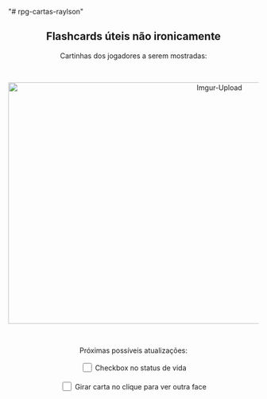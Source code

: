 "# rpg-cartas-raylson" 

<h2 style="text-align: center;">Flashcards &uacute;teis n&atilde;o ironicamente</h2>
<p style="text-align: center;">Cartinhas dos jogadores a serem mostradas:</p>
<p style="text-align: center;">&nbsp;</p>
<p style="text-align: center;"><img src="https://i.imgur.com/CgEufQK.png" alt="Imgur-Upload" width="834" height="485" /></p>
<p style="text-align: center;">&nbsp;</p>
<p style="text-align: center;">Pr&oacute;ximas poss&iacute;veis atualiza&ccedil;&otilde;es:</p>
<p style="text-align: center;"><input id="LCQeq4Z" class="js-checkbox_state" style="cursor: pointer; vertical-align: -20%; height: 18px; width: 18px;" name="" type="checkbox" /> Checkbox no status de vida</p>
<p style="text-align: center;"><input id="44CnN8G" class="js-checkbox_state" style="cursor: pointer; vertical-align: -20%; height: 18px; width: 18px;" name="" type="checkbox" /> Girar carta no clique para ver outra face</p>
<p style="text-align: center;">&nbsp;</p>
<p style="text-align: center;">&nbsp;</p>

